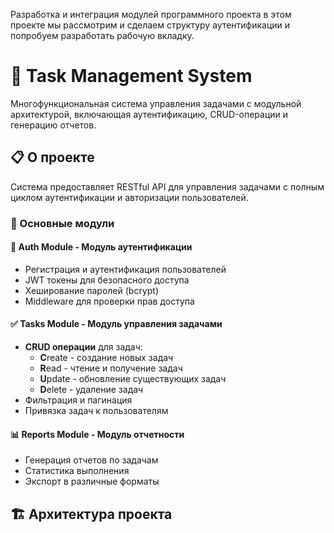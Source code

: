 Разработка и интеграция модулей программного проекта
в этом проекте мы рассмотрим и сделаем структуру аутентификации и попробуем разработать рабочую вкладку.
# 🚀 Task Management System

Многофункциональная система управления задачами с модульной архитектурой, включающая аутентификацию, CRUD-операции и генерацию отчетов.

## 📋 О проекте

Система предоставляет RESTful API для управления задачами с полным циклом аутентификации и авторизации пользователей.

### 🔧 Основные модули

#### 🔐 **Auth Module** - Модуль аутентификации
- Регистрация и аутентификация пользователей
- JWT токены для безопасного доступа
- Хеширование паролей (bcrypt)
- Middleware для проверки прав доступа

#### ✅ **Tasks Module** - Модуль управления задачами
- **CRUD операции** для задач:
  - **C**reate - создание новых задач
  - **R**ead - чтение и получение задач
  - **U**pdate - обновление существующих задач
  - **D**elete - удаление задач
- Фильтрация и пагинация
- Привязка задач к пользователям

#### 📊 **Reports Module** - Модуль отчетности
- Генерация отчетов по задачам
- Статистика выполнения
- Экспорт в различные форматы

## 🏗️ Архитектура проекта
